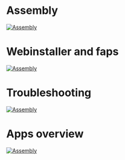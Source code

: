 # Assembly

[![Assembly](https://img.youtube.com/vi/iIhf1jgO9IA/0.jpg)](https://www.youtube.com/watch?v=iIhf1jgO9IA)

# Webinstaller and faps

[![Assembly](https://img.youtube.com/vi/k34t9pmy2Uc/0.jpg)](https://www.youtube.com/watch?v=k34t9pmy2Uc)

# Troubleshooting

[![Assembly](https://img.youtube.com/vi/Gld-tHnGydA/0.jpg)](https://www.youtube.com/watch?v=Gld-tHnGydA)

# Apps overview

[![Assembly](https://img.youtube.com/vi/F9Zp6oM2KYs/0.jpg)](https://www.youtube.com/watch?v=F9Zp6oM2KYs)
